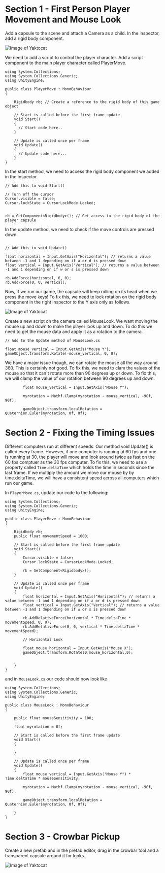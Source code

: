 # Section 1 - First Person Player Movement and Mouse Look 

Add a capsule to the scene and attach a Camera as a child. In the inspector, add a rigid body component.

![Image of Yaktocat](https://i.imgur.com/sueh0nH.png)

We need to add a script to control the player character. Add a script component to the main player character called PlayerMove.

```
using System.Collections;
using System.Collections.Generic;
using UnityEngine;

public class PlayerMove : MonoBehaviour
{

    Rigidbody rb; // Create a reference to the rigid body of this game object

    // Start is called before the first frame update
    void Start()
    { 
      // Start code here..
    }

    // Update is called once per frame
    void Update()
    {
      // Update code here...
    }
}
```

In the start method, we need to access the rigid body component we added in the inspector. 

```
// Add this to void Start()

// Turn off the cursor
Cursor.visible = false;
Cursor.lockState = CursorLockMode.Locked;


rb = GetComponent<Rigidbody>(); // Get access to the rigid body of the player capsule
```

In the update method, we need to check if the move controls are pressed down.

```

// Add this to void Update()

float horizontal = Input.GetAxis("Horizontal"); // returns a value between -1 and 1 depending on if a or d is pressed down
float vertical = Input.GetAxis("Vertical"); // returns a value between -1 and 1 depending on if w or s is pressed down

rb.AddForce(horizontal, 0, 0);
rb.AddForce(0, 0, vertical);
```

Now, if we run our game, the capsule will keep rolling on its head when we press the move keys! To fix this, we need to lock rotation on the rigid body component in the right inspector to the Y axis only as follows.


![Image of Yaktocat](https://i.imgur.com/SQmQc83.png)

Create a new script on the camera called MouseLook. We want moving the mouse up and down to make the player look up and down. To do this we need to get the mouse data and apply it as a rotation to the camera. 


```
// Add to the Update method of MouseLook.cs

float mouse_vertical = Input.GetAxis("Mouse Y");
gameObject.transform.Rotate(-mouse_vertical, 0, 0);

```

We have a major issue though, we can rotate the mouse all the way around 360. This is certainly not good. To fix this, we need to clam the values of the mouse so that it can't rotate more than 90 degrees up or down. To fix this, we will clamp the value of our rotation between 90 degrees up and down.

```
        float mouse_vertical = Input.GetAxis("Mouse Y");

        myrotation = Mathf.Clamp(myrotation - mouse_vertical, -90f, 90f);

        gameObject.transform.localRotation = Quaternion.Euler(myrotation, 0f, 0f);
```

# Section 2 - Fixing the Timing Issues

Different computers run at different speeds. Our method void Update() is called every frame. However, if one computer is running at 60 fps and one is running at 30, the player will move and look around twice as fast on the 60 fps comptuer as the 30 fps computer. To fix this, we need to use a property called `Time.deltaTime` which holds the time in seconds since the last frame. If we multiply the amount we move our mouse by by time.deltaTime, we will have a consistent speed across all computers which run our game.

In `PlayerMove.cs`, update our code to the following:

```
using System.Collections;
using System.Collections.Generic;
using UnityEngine;

public class PlayerMove : MonoBehaviour
{

    Rigidbody rb;
    public float movementSpeed = 1000;

    // Start is called before the first frame update
    void Start()
    {
        Cursor.visible = false;
        Cursor.lockState = CursorLockMode.Locked;

        rb = GetComponent<Rigidbody>();
    }

    // Update is called once per frame
    void Update()
    {
        float horizontal = Input.GetAxis("Horizontal"); // returns a value between -1 and 1 depending on if a or d is pressed down
        float vertical = Input.GetAxis("Vertical"); // returns a value between -1 and 1 depending on if w or s is pressed down

        rb.AddRelativeForce(horizontal * Time.deltaTime * movementSpeed, 0, 0);
        rb.AddRelativeForce(0, 0, vertical * Time.deltaTime * movementSpeed);

        // Horizontal Look

        float mouse_horizontal = Input.GetAxis("Mouse X");
        gameObject.transform.Rotate(0,mouse_horizontal,0);


    }
}

```

and in `MouseLook.cs` our code should now look like


```
using System.Collections;
using System.Collections.Generic;
using UnityEngine;

public class MouseLook : MonoBehaviour
{

    public float mouseSensitivity = 100;

    float myrotation = 0f;

    // Start is called before the first frame update
    void Start()
    {
        
    }

    // Update is called once per frame
    void Update()
    {
        float mouse_vertical = Input.GetAxis("Mouse Y") * Time.deltaTime * mouseSensitivity;

        myrotation = Mathf.Clamp(myrotation - mouse_vertical, -90f, 90f);

        gameObject.transform.localRotation = Quaternion.Euler(myrotation, 0f, 0f);

    }
}

```

# Section 3 - Crowbar Pickup

Create a new prefab and in the prefab editor, drag in the crowbar tool and a transparent capsule around it for looks.

![Image of Yaktocat](https://imgur.com/67MLLBz)



